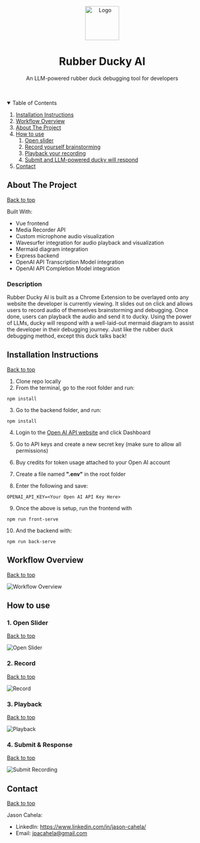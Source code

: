 <p align="center">
  <img src="src/assets/demo/rubber-duck-icon.png" alt="Logo" width="90" height="90">
  <h1 align="center">Rubber Ducky AI</h1>
  <p align="center">
    An LLM-powered rubber duck debugging tool for developers
    <br />
    <br />
    <br />
  </p>
</p>

<!-- TABLE OF CONTENTS -->
<details open="open">
  <summary id="table-of-contents">Table of Contents</summary>
  <ol>
    <li>
      <a href="#installation-instructions">Installation Instructions</a>
    </li>
    <li>
      <a href="#workflow-overview">Workflow Overview</a>
    </li>
    <li>
      <a href="#about-the-project">About The Project</a>
    </li>
    <li>
      <a href="#how-to-use">How to use</a>
      <ol>
        <li><a href="#1-open-slider">Open slider</a></li>
        <li><a href="#2-record">Record yourself brainstorming</a></li>
        <li><a href="#3-playback">Playback your recording</a></li>
        <li><a href="#4-submit--response">Submit and LLM-powered ducky will respond</a></li>
      </ol>
    </li>
    <li><a href="#contact">Contact</a></li>
  </ol>
</details>

## About The Project
[Back to top](#table-of-contents)

<p>Built With:</p>
<ul>
  <li>Vue frontend</li>
  <li>Media Recorder API</li>
  <li>Custom microphone audio visualization</li>
  <li>Wavesurfer integration for audio playback and visualization</li>
  <li>Mermaid diagram integration</li>
  <li>Express backend</li>
  <li>OpenAI API Transcription Model integration</li>
  <li>OpenAI API Completion Model integration</li>
</ul>

### Description

Rubber Ducky AI is built as a Chrome Extension to be overlayed onto any website the developer is currently viewing. It slides out on click and allows users to record audio of themselves brainstorming and debugging. Once done, users can playback the audio and send it to ducky. Using the power of LLMs, ducky will respond with a well-laid-out mermaid diagram to assist the developer in their debugging journey. Just like the rubber duck debugging method, except this duck talks back!

## Installation Instructions
[Back to top](#table-of-contents)

1. Clone repo locally
2. From the terminal, go to the root folder and run:

  ```
  npm install
  ```

3. Go to the backend folder, and run:

  ```
  npm install
  ```

4. Login to the [Open AI API website](platform.openai.com) and click Dashboard

5. Go to API keys and create a new secret key (make sure to allow all permissions)

6. Buy credits for token usage attached to your Open AI account

7. Create a file named **".env"** in the root folder

8. Enter the following and save:
```
OPENAI_API_KEY=<Your Open AI API Key Here>
```

9. Once the above is setup, run the frontend with
```
npm run front-serve
```
10. And the backend with:
```
npm run back-serve
```

## Workflow Overview
[Back to top](#table-of-contents)

![Workflow Overview](src/assets/demo/app-sequence.jpeg)

## How to use

### 1. Open Slider
[Back to top](#table-of-contents)

![Open Slider](src/assets/demo/1-open-slider.gif)

### 2. Record
[Back to top](#table-of-contents)

![Record](src/assets/demo/2-record-audio.gif)

### 3. Playback
[Back to top](#table-of-contents)

![Playback](src/assets/demo/3-playback-recording.gif)

### 4. Submit & Response
[Back to top](#table-of-contents)

![Submit Recording](src/assets/demo/4-receive-response.gif)

<!-- CONTACT -->
## Contact
[Back to top](#table-of-contents)

Jason Cahela:
 - LinkedIn: https://www.linkedin.com/in/jason-cahela/
 - Email: jpacahela@gmail.com
